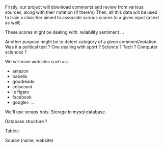 Firstly, our project will download comments and review from various sources, along with their notation (if there's)
Then, all this data will be used to train a classifier aimed to associate various scores to a given input (a text as
well).

These scores might be dealing with:
reliability
sentiment
...


Another purpose might be to detect category of a given comment/notation. 
Was it a political text ?
One dealing with sport ?
Science ?
Tech ?
Computer sciences ?


We will mine websites such as:
- amazon
- babelio
- goodreads
- cdiscount
- le figaro
- facebook
- google+
...

We'll use scrapy bots. Storage in mysql database. 

Database structure ?


Tables:

Source (name, website)



